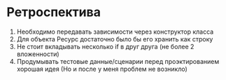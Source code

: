 # Ретроспектива

1. Необходимо передавать зависимости через конструктор класса
2. Для объекта Ресурс достаточно было бы его хранить как строку
3. Не стоит вкладывать несколько if в друг друга (не более 2 вложенности)
4. Продумывать тестовые данные/сценарии перед проэктированием хорошая идея (Но и после у меня проблем не возникло)